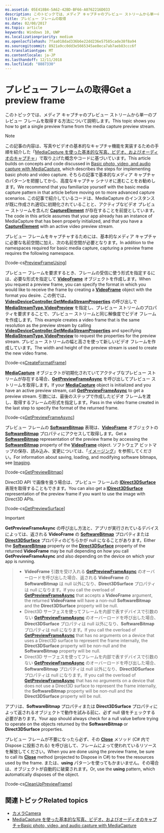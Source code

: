 ```yaml
---
ms.assetid: 05E418B4-5A62-42BD-BF66-A0762216D033
description: このトピックでは、メディア キャプチャのプレビュー ストリームから単一のプレビュー フレームを取得する方法について説明します。
title: プレビュー フレームの取得
ms.date: 02/08/2017
ms.topic: article
keywords: Windows 10, UWP
ms.localizationpriority: medium
ms.openlocfilehash: 7faa018dad336b6e22dd236e57585cade38f8a94
ms.sourcegitcommit: 8921a9cc0dd3e5665345ae8eca7ab7aeb83ccc6f
ms.translationtype: MT
ms.contentlocale: ja-JP
ms.lasthandoff: 12/11/2018
ms.locfileid: "8887330"
---
```

# <a name="get-a-preview-frame"></a><span data-ttu-id="e5c21-104">プレビュー フレームの取得</span><span class="sxs-lookup"><span data-stu-id="e5c21-104">Get a preview frame</span></span>


<span data-ttu-id="e5c21-105">このトピックでは、メディア キャプチャのプレビュー ストリームから単一のプレビュー フレームを取得する方法について説明します。</span><span class="sxs-lookup"><span data-stu-id="e5c21-105">This topic shows you how to get a single preview frame from the media capture preview stream.</span></span>

> [!NOTE] 
> <span data-ttu-id="e5c21-106">この記事の内容は、写真やビデオの基本的なキャプチャ機能を実装するための手順を紹介した「[MediaCapture を使った基本的な写真、ビデオ、およびオーディオのキャプチャ](basic-photo-video-and-audio-capture-with-MediaCapture.md)」で取り上げた概念やコードに基づいています。</span><span class="sxs-lookup"><span data-stu-id="e5c21-106">This article builds on concepts and code discussed in [Basic photo, video, and audio capture with MediaCapture](basic-photo-video-and-audio-capture-with-MediaCapture.md), which describes the steps for implementing basic photo and video capture.</span></span> <span data-ttu-id="e5c21-107">そちらの記事で基本的なメディア キャプチャのパターンを把握してから、高度なキャプチャ シナリオに進むことをお勧めします。</span><span class="sxs-lookup"><span data-stu-id="e5c21-107">We recommend that you familiarize yourself with the basic media capture pattern in that article before moving on to more advanced capture scenarios.</span></span> <span data-ttu-id="e5c21-108">この記事で紹介しているコードは、MediaCapture のインスタンスが既に作成され適切に初期化されていることと、アクティブなビデオ プレビュー ストリームを含んだ [**CaptureElement**](https://msdn.microsoft.com/library/windows/apps/br209278) が存在することを前提としています。</span><span class="sxs-lookup"><span data-stu-id="e5c21-108">The code in this article assumes that your app already has an instance of MediaCapture that has been properly initialized, and that you have a [**CaptureElement**](https://msdn.microsoft.com/library/windows/apps/br209278) with an active video preview stream.</span></span>

<span data-ttu-id="e5c21-109">プレビュー フレームをキャプチャするためには、基本的なメディア キャプチャに必要な名前空間に加え、次の名前空間が必要となります。</span><span class="sxs-lookup"><span data-stu-id="e5c21-109">In addition to the namespaces required for basic media capture, capturing a preview frame requires the following namespace.</span></span>

[!code-cs[PreviewFrameUsing](./code/BasicMediaCaptureWin10/cs/MainPage.xaml.cs#SnippetPreviewFrameUsing)]

<span data-ttu-id="e5c21-110">プレビュー フレームを要求するとき、フレームの受信に使う形式を指定するには、必要な形式を指定して [**VideoFrame**](https://msdn.microsoft.com/library/windows/apps/dn930917) オブジェクトを作成します。</span><span class="sxs-lookup"><span data-stu-id="e5c21-110">When you request a preview frame, you can specify the format in which you would like to receive the frame by creating a [**VideoFrame**](https://msdn.microsoft.com/library/windows/apps/dn930917) object with the format you desire.</span></span> <span data-ttu-id="e5c21-111">この例では、[**VideoDeviceController.GetMediaStreamProperties**](https://msdn.microsoft.com/library/windows/apps/br211995) の呼び出しで [**MediaStreamType.VideoPreview**](https://msdn.microsoft.com/library/windows/apps/br226640) を指定し、プレビュー ストリームのプロパティを要求することで、プレビュー ストリームと同じ解像度でビデオ フレームを作成します。</span><span class="sxs-lookup"><span data-stu-id="e5c21-111">This example creates a video frame that is the same resolution as the preview stream by calling [**VideoDeviceController.GetMediaStreamProperties**](https://msdn.microsoft.com/library/windows/apps/br211995) and specifying [**MediaStreamType.VideoPreview**](https://msdn.microsoft.com/library/windows/apps/br226640) to request the properties for the preview stream.</span></span> <span data-ttu-id="e5c21-112">プレビュー ストリームの幅と高さを使って新しいビデオ フレームを作成しています。</span><span class="sxs-lookup"><span data-stu-id="e5c21-112">The width and height of the preview stream is used to create the new video frame.</span></span>

[!code-cs[CreateFormatFrame](./code/BasicMediaCaptureWin10/cs/MainPage.xaml.cs#SnippetCreateFormatFrame)]

<span data-ttu-id="e5c21-113">[**MediaCapture**](https://msdn.microsoft.com/library/windows/apps/br241124) オブジェクトが初期化されていてアクティブなプレビュー ストリームが存在する場合、[**GetPreviewFrameAsync**](https://msdn.microsoft.com/library/windows/apps/dn926711) を呼び出してプレビュー ストリームを取得します。</span><span class="sxs-lookup"><span data-stu-id="e5c21-113">If your [**MediaCapture**](https://msdn.microsoft.com/library/windows/apps/br241124) object is initialized and you have an active preview stream, call [**GetPreviewFrameAsync**](https://msdn.microsoft.com/library/windows/apps/dn926711) to get a preview stream.</span></span> <span data-ttu-id="e5c21-114">引数には、最後のステップで作成したビデオ フレームを渡し、取得するフレームの形式を指定します。</span><span class="sxs-lookup"><span data-stu-id="e5c21-114">Pass in the video frame created in the last step to specify the format of the returned frame.</span></span>

[!code-cs[GetPreviewFrameAsync](./code/BasicMediaCaptureWin10/cs/MainPage.xaml.cs#SnippetGetPreviewFrameAsync)]

<span data-ttu-id="e5c21-115">プレビュー フレームの [**SoftwareBitmap**](https://msdn.microsoft.com/library/windows/apps/dn887358) 表現は、[**VideoFrame**](https://msdn.microsoft.com/library/windows/apps/dn930917) オブジェクトの [**SoftwareBitmap**](https://msdn.microsoft.com/library/windows/apps/dn930926) プロパティにアクセスして取得します。</span><span class="sxs-lookup"><span data-stu-id="e5c21-115">Get a [**SoftwareBitmap**](https://msdn.microsoft.com/library/windows/apps/dn887358) representation of the preview frame by accessing the [**SoftwareBitmap**](https://msdn.microsoft.com/library/windows/apps/dn930926) property of the [**VideoFrame**](https://msdn.microsoft.com/library/windows/apps/dn930917) object.</span></span> <span data-ttu-id="e5c21-116">ソフトウェア ビットマップの保存、読み込み、変更については、「[イメージング](imaging.md)」を参照してください。</span><span class="sxs-lookup"><span data-stu-id="e5c21-116">For information about saving, loading, and modifying software bitmaps, see [Imaging](imaging.md).</span></span>

[!code-cs[GetPreviewBitmap](./code/BasicMediaCaptureWin10/cs/MainPage.xaml.cs#SnippetGetPreviewBitmap)]

<span data-ttu-id="e5c21-117">Direct3D API で画像を扱う場合は、プレビュー フレームの [**IDirect3DSurface**](https://msdn.microsoft.com/library/windows/apps/dn965505) 表現を取得することもできます。</span><span class="sxs-lookup"><span data-stu-id="e5c21-117">You can also get a [**IDirect3DSurface**](https://msdn.microsoft.com/library/windows/apps/dn965505) representation of the preview frame if you want to use the image with Direct3D APIs.</span></span>

[!code-cs[GetPreviewSurface](./code/BasicMediaCaptureWin10/cs/MainPage.xaml.cs#SnippetGetPreviewSurface)]

> [!IMPORTANT]
> <span data-ttu-id="e5c21-118">**GetPreviewFrameAsync** の呼び出し方法と、アプリが実行されているデバイスによっては、返される **VideoFrame** の [**SoftwareBitmap**](https://msdn.microsoft.com/library/windows/apps/dn930926) プロパティまたは [**Direct3DSurface**](https://msdn.microsoft.com/library/windows/apps/dn930920) プロパティのどちらかが null になることがあります。</span><span class="sxs-lookup"><span data-stu-id="e5c21-118">Either the [**SoftwareBitmap**](https://msdn.microsoft.com/library/windows/apps/dn930926) property or the [**Direct3DSurface**](https://msdn.microsoft.com/library/windows/apps/dn930920) property of the returned **VideoFrame** may be null depending on how you call **GetPreviewFrameAsync** and also depending on the device on which your app is running.</span></span>

> - <span data-ttu-id="e5c21-119">**VideoFrame** 引数を受け入れる [**GetPreviewFrameAsync**](https://msdn.microsoft.com/library/windows/apps/dn926713) のオーバーロードを呼び出した場合、返される **VideoFrame** の **SoftwareBitmap** は null 以外になり、**Direct3DSurface** プロパティは null になります。</span><span class="sxs-lookup"><span data-stu-id="e5c21-119">If you call the overload of [**GetPreviewFrameAsync**](https://msdn.microsoft.com/library/windows/apps/dn926713) that accepts a **VideoFrame** argument, the returned **VideoFrame** will have a non-null **SoftwareBitmap** and the **Direct3DSurface** property will be null.</span></span>
> - <span data-ttu-id="e5c21-120">Direct3D サーフェスを使ってフレームを内部で表すデバイスで引数のない [**GetPreviewFrameAsync**](https://msdn.microsoft.com/library/windows/apps/dn926712) のオーバーロードを呼び出した場合、**Direct3DSurface** プロパティは null 以外になり、**SoftwareBitmap** プロパティは null になります。</span><span class="sxs-lookup"><span data-stu-id="e5c21-120">If you call the overload of [**GetPreviewFrameAsync**](https://msdn.microsoft.com/library/windows/apps/dn926712) that has no arguments on a device that uses a Direct3D surface to represent the frame internally, the **Direct3DSurface** property will be non-null and the **SoftwareBitmap** property will be null.</span></span>
> - <span data-ttu-id="e5c21-121">Direct3D サーフェスを使ってフレームを内部で表すデバイスで引数のない [**GetPreviewFrameAsync**](https://msdn.microsoft.com/library/windows/apps/dn926712) のオーバーロードを呼び出した場合、**SoftwareBitmap** プロパティは null 以外になり、**Direct3DSurface** プロパティは null になります。</span><span class="sxs-lookup"><span data-stu-id="e5c21-121">If you call the overload of [**GetPreviewFrameAsync**](https://msdn.microsoft.com/library/windows/apps/dn926712) that has no arguments on a device that does not use a Direct3D surface to represent the frame internally, the **SoftwareBitmap** property will be non-null and the **Direct3DSurface** property will be null.</span></span>

<span data-ttu-id="e5c21-122">アプリは、**SoftwareBitmap** プロパティまたは **Direct3DSurface** プロパティによって返されるオブジェクトで動作を試みる前に、必ず null 値をチェックする必要があります。</span><span class="sxs-lookup"><span data-stu-id="e5c21-122">Your app should always check for a null value before trying to operate on the objects returned by the **SoftwareBitmap** or **Direct3DSurface** properties.</span></span>

<span data-ttu-id="e5c21-123">プレビュー フレームが不要になったら必ず、その [**Close**](https://msdn.microsoft.com/library/windows/apps/dn930918) メソッド (C# 内で Dispose に投影される) を呼び出して、フレームによって使われているリソースを解放してください。</span><span class="sxs-lookup"><span data-stu-id="e5c21-123">When you are done using the preview frame, be sure to call its [**Close**](https://msdn.microsoft.com/library/windows/apps/dn930918) method (projected to Dispose in C#) to free the resources used by the frame.</span></span> <span data-ttu-id="e5c21-124">または、**using** パターンを使ってもかまいません。その場合は、オブジェクトが自動的に破棄されます。</span><span class="sxs-lookup"><span data-stu-id="e5c21-124">Or, use the **using** pattern, which automatically disposes of the object.</span></span>

[!code-cs[CleanUpPreviewFrame](./code/BasicMediaCaptureWin10/cs/MainPage.xaml.cs#SnippetCleanUpPreviewFrame)]

## <a name="related-topics"></a><span data-ttu-id="e5c21-125">関連トピック</span><span class="sxs-lookup"><span data-stu-id="e5c21-125">Related topics</span></span>

* [<span data-ttu-id="e5c21-126">カメラ</span><span class="sxs-lookup"><span data-stu-id="e5c21-126">Camera</span></span>](camera.md)
* [<span data-ttu-id="e5c21-127">MediaCapture を使った基本的な写真、ビデオ、およびオーディオのキャプチャ</span><span class="sxs-lookup"><span data-stu-id="e5c21-127">Basic photo, video, and audio capture with MediaCapture</span></span>](basic-photo-video-and-audio-capture-with-MediaCapture.md)
 

 





